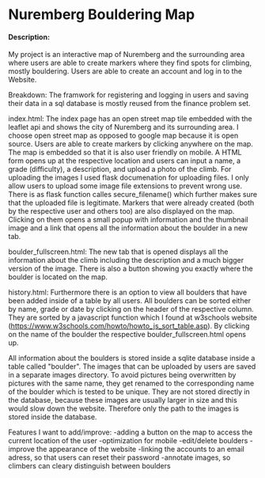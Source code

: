 # Nuremberg Bouldering Map
#### Description:
My project is an interactive map of Nuremberg and the surrounding area where users are able to create markers where they find spots for climbing, mostly bouldering.
Users are able to create an account and log in to the Website.

Breakdown:
The framwork for registering and logging in users and saving their data in a sql database is mostly reused from the finance problem set.

index.html:
The index page has an open street map tile embedded with the leaflet api and shows the city of Nuremberg and its surrounding area. I choose open street map as opposed to google map because it is open source.
Users are able to create markers by clicking anywhere on the map.
The map is embedded so that it is also user friendly on mobile.
A HTML form opens up at the respective location and users can input a name, a grade (difficulty), a description, and upload a photo of the climb.
For uploading the images I used flask documenation for uploading files. I only allow users to upload some image file extensions to prevent wrong use.
There is as flask function calles secure_filename() which further makes sure that the uploaded file is legitimate.
Markers that were already created (both by the respective user and others too) are also displayed on the map.
Clicking on them opens a small popup with information and the thumbnail image and a link that opens all the information about the boulder in a new tab.

boulder_fullscreen.html:
The new tab that is opened displays all the information about the climb including the description and a much bigger version of the image.
There is also a button showing you exactly where the boulder is located on the map.

history.html:
Furthermore there is an option to view all boulders that have been added inside of a table by all users.
All boulders can be sorted either by name, grade or date by clicking on the header of the respective column.
They are sorted by a javascript function which I found at w3schools website (https://www.w3schools.com/howto/howto_js_sort_table.asp).
By clicking on the name of the boulder the respective boulder_fullscreen.html opens up.

All information about the boulders is stored inside a sqlite database inside a table called "boulder". The images that can be uploaded by users are saved in a separate images directory.
To avoid pictures being overwritten by pictures with the same name, they get renamed to the corresponding name of the boulder which is tested to be unique.
They are not stored directly in the database, because these images are usually larger in size and this would slow down the website.
Therefore only the path to the images is stored inside the database.

Features I want to add/improve:
-adding a button on the map to access the current location of the user
-optimization for mobile
-edit/delete boulders
-improve the appearance of the website
-linking the accounts to an email adress, so that users can reset their password
-annotate images, so climbers can cleary distinguish between boulders

